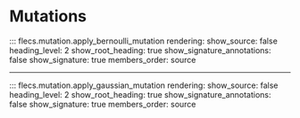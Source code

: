# Mutations

::: flecs.mutation.apply_bernoulli_mutation
    rendering:
        show_source: false
        heading_level: 2
        show_root_heading: true
        show_signature_annotations: false
        show_signature: true
        members_order: source

---

::: flecs.mutation.apply_gaussian_mutation
    rendering:
        show_source: false
        heading_level: 2
        show_root_heading: true
        show_signature_annotations: false
        show_signature: true
        members_order: source
